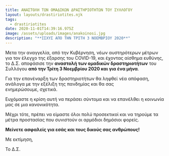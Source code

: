 ```yaml
---
title: ΑΝΑΣΤΟΛΗ ΤΩΝ ΟΜΑΔΙΚΩΝ ΔΡΑΣΤΗΡΙΟΤΗΤΩΝ ΤΟΥ ΣΥΛΛΟΓΟΥ
layout: layouts/drastiriotites.njk
tags:
  - drastiriotites
date: 2020-11-01T14:39:16.975Z
image: /assets/uploads/images/anakoinosi.jpg
description: "**ΙΣΧΥΣ ΑΠΟ ΤΗΝ ΤΡΙΤΗ 3 ΝΟΕΜΒΡΙΟΥ 2020**"
---
```

Μετα την αναγγελία, από την Κυβέρνηση, νέων αυστηρότερων μέτρων για τον έλεγχο της έξαρσης του COVID-19, και έχοντας αίσθημα ευθύνης, το Δ.Σ. αποφάσισε την **αναστολή των ομαδικών δραστηριοτήτων** του Συλλόγου **από την Τρίτη 3 Νοεμβρίου 2020 και για ένα μήνα**.

Για την επανέναρξη των δραστηριοτήτων θα ληφθεί νέα απόφαση, ανάλογα με την εξέλιξη της πανδημίας και θα σας ενημερώσουμε, σχετικά.

Ευχόμαστε η κρίση αυτή να περάσει σύντομα και να επανέλθει η κοινωνία μας σε μια κανονικότητα. 

Μέχρι τότε, πρέπει να είμαστε όλοι πολύ προσεκτικοί και να τηρούμε τα μέτρα προστασίας που συνιστούν οι αρμόδιοι δημόσιοι φορείς.

**Μείνετε ασφαλείς για εσάς και τους δικούς σας ανθρώπους!**

Με εκτίμηση,

Το Δ.Σ.
